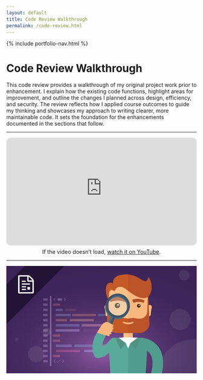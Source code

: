 ```yaml
---
layout: default
title: Code Review Walkthrough
permalink: /code-review.html
---
```


{% include portfolio-nav.html %}

# Code Review Walkthrough

This code review provides a walkthrough of my original project work prior to enhancement. I explain how the existing code functions, highlight areas for improvement, and outline the changes I planned across design, efficiency, and security. The review reflects how I applied course outcomes to guide my thinking and showcases my approach to writing clearer, more maintainable code. It sets the foundation for the enhancements documented in the sections that follow.

---

<!-- Responsive YouTube embed (works on GitHub Pages) -->
<div style="position:relative; padding-bottom:56.25%; height:0; overflow:hidden; border-radius:12px;">
  <iframe
    src="https://www.youtube-nocookie.com/embed/xAy98Yndll0"
    title="YouTube video player"
    loading="lazy"
    frameborder="0"
    allow="accelerometer; autoplay; clipboard-write; encrypted-media; gyroscope; picture-in-picture; web-share"
    allowfullscreen
    style="position:absolute; top:0; left:0; width:100%; height:100%; border:0;"
  ></iframe>
</div>
<p style="text-align:center; font-size:0.9rem; margin-top:0.5rem;">
  If the video doesn’t load, <a href="https://youtu.be/xAy98Yndll0">watch it on YouTube</a>.
</p>




---
![Review](assets/Review.jpg)
